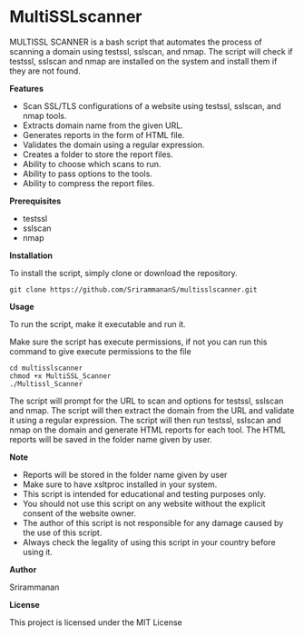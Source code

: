 # MultiSSLscanner

MULTISSL SCANNER is a bash script that automates the process of scanning a domain using testssl, sslscan, and nmap. The script will check if testssl, sslscan and nmap are installed on the system and install them if they are not found.

**Features**
* Scan SSL/TLS configurations of a website using testssl, sslscan, and nmap tools.
* Extracts domain name from the given URL.
* Generates reports in the form of HTML file.
* Validates the domain using a regular expression.
* Creates a folder to store the report files.
* Ability to choose which scans to run.
* Ability to pass options to the tools.
* Ability to compress the report files.

**Prerequisites**
* testssl
* sslscan
* nmap

**Installation**

To install the script, simply clone or download the repository.


````
git clone https://github.com/SrirammananS/multisslscanner.git

````
**Usage**

To run the script, make it executable and run it.

Make sure the script has execute permissions, if not you can run this command to give execute permissions to the file

````
cd multisslscanner 
chmod +x MultiSSL_Scanner 
./Multissl_Scanner

````
The script will prompt for the URL to scan and options for testssl, sslscan and nmap. The script will then extract the domain from the URL and validate it using a regular expression. The script will then run testssl, sslscan and nmap on the domain and generate HTML reports for each tool. The HTML reports will be saved in the folder name given by user.

**Note**

* Reports will be stored in the folder name given by user
* Make sure to have xsltproc installed in your system.
* This script is intended for educational and testing purposes only.
* You should not use this script on any website without the explicit consent of the website owner.
* The author of this script is not responsible for any damage caused by the use of this script.
* Always check the legality of using this script in your country before using it.

**Author**

Srirammanan

**License**

This project is licensed under the MIT License 
